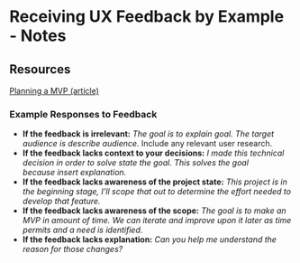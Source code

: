 # Receiving UX Feedback by Example - Notes

## Resources

[Planning a MVP (article)](https://medium.com/@ClrMobile/planning-a-minimum-viable-product-a-step-by-step-guide-6f387d657870)

### **Example Responses to Feedback**

- **If the feedback is irrelevant:** *The goal is to explain goal. The target audience is describe audience.* Include any relevant user research.
- **If the feedback lacks context to your decisions:** *I made this technical decision in order to solve state the goal. This solves the goal because insert explanation.*
- **If the feedback lacks awareness of the project state:** *This project is in the beginning stage, I'll scope that out to determine the effort needed to develop that feature.*
- **If the feedback lacks awareness of the scope:** *The goal is to make an MVP in amount of time. We can iterate and improve upon it later as time permits and a need is identified.*
- **If the feedback lacks explanation:** *Can you help me understand the reason for those changes?*
